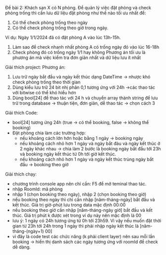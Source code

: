 Đề bài 2:
Khách sạn X có N phòng.
Để quản lý việc đặt phòng và check phòng trống thì cần lưu dữ liệu đặt phòng như thế nào tối ưu nhất để:
1. Có thể check phòng trống theo ngày
2. Có thể check phòng trống theo giờ trong ngày.

Ví dụ: Ngày 1/1/2024 đã có đặt phòng A vào lúc 13h-15h.
1. Làm sao để check nhanh nhất phòng A có trống ngày đó vào lúc 16-18h
2. Check phòng đó có trống ngày 1/1 hay không
Phương án tối ưu là phương án mà việc kiểm tra đơn giản nhất và dữ liệu lưu ít nhất


Giải thích project:
Phương án:
 1. Lưu trữ ngày bắt đầu và ngày kết thúc dạng DateTime -> nhược khó check phòng trống theo thời gian
 2. Dùng kiểu lưu trữ 24 bit nhị phân 0,1 tương ứng với 24h ->các thao tác với bitwise có thể khó hiểu hơn
 3. Dùng bool[24] để thao tác với 24 h và chuyển array thành string để lưu trữ trong database -> thuận tiện, đơn giản, dễ thao tác -> chọn cách 3


Giải thích Code:
- bool[24] tương ứng 24h (true -> có thể booking, false -> không thể booking)
- Đặt phòng chia làm các trường hợp:
   + nếu khoảng cách lớn hớn hoặc bằng 1 ngày -> booking ngày
   + nếu khoảng cách nhỏ hơn 1 ngày và ngày bắt đàu và ngày kết thúc ở 2 ngày khác nhau -> chia làm 2 bước là booking ngày bắt đầu tới 23h và booking ngày kết thúc từ 0h tới giờ kết thúc.
   + nếu khoảng cách nhỏ hơn 1 ngày và ngày kết thúc trùng ngày bắt đầu -> booking theo giờ

 Giải thích chạy:
 - chương trình console app nên chỉ cần: F5 để mở teminal thao tác.
 - nhập RoomId: mã phòng
 - nhập 1 (chọn booking theo ngày), nhập 2 (chọn booking theo giờ)
 - nếu booking theo ngày thì chỉ cần nhập [năm-tháng-ngày] bắt đầu và kết thúc. Giá trị giờ-phút lưu trong data mặc định 00:00
 - nếu booking theo giờ cần nhập [năm-tháng-ngày giờ] bắt đầu và kết thúc. Giá trị phút k được xét trong ví dụ này nên mặc định là 00
 - lưu ý: 1 ngày có 24h tương ứng từ 0h tới 23h59. Vì vậy nếu muốn đặt thời gian từ 23h tới 24h trong 1 ngày thì phải nhập ngày kết thúc là [năm-tháng-(ngày+1) 00]
 - vì đây là code test các chức năng (k phải client layer) nên sau mỗi lần booking -> hiển thị danh sách các ngày tương ứng với roomId để check dễ dàng.
